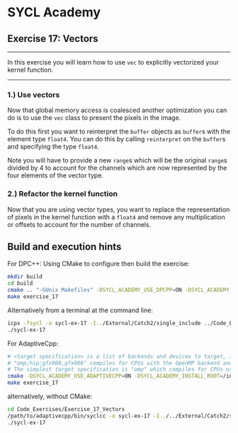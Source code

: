 # SYCL Academy

## Exercise 17: Vectors
---

In this exercise you will learn how to use `vec` to explicitly vectorized your
kernel function.

---

### 1.) Use vectors

Now that global memory access is coalesced another optimization you can do is to
use the `vec` class to present the pixels in the image.

To do this first you want to reinterpret the `buffer` objects as `buffer`s with
the element type `float4`. You can do this by calling `reinterpret` on the
`buffer`s and specifying the type `float4`.

Note you will have to provide a new `range`s which will be the original `range`s
divided by 4 to account for the channels which are now represented by the four
elements of the vector type.

### 2.) Refactor the kernel function

Now that you are using vector types, you want to replace the representation of
pixels in the kernel function with a `float4` and remove any multiplication or
offsets to account for the number of channels.

## Build and execution hints

For DPC++:
Using CMake to configure then build the exercise:
```sh
mkdir build
cd build
cmake .. "-GUnix Makefiles" -DSYCL_ACADEMY_USE_DPCPP=ON -DSYCL_ACADEMY_ENABLE_SOLUTIONS=OFF -DCMAKE_C_COMPILER=icx -DCMAKE_CXX_COMPILER=icpx
make exercise_17
```
Alternatively from a terminal at the command line:
```sh
icpx -fsycl -o sycl-ex-17 -I../External/Catch2/single_include ../Code_Exercises/Exercise_17_Vectors/source.cpp
./sycl-ex-17
```

For AdaptiveCpp:
```sh
# <target specification> is a list of backends and devices to target, for example
# "omp;hip:gfx900,gfx906" compiles for CPUs with the OpenMP backend and for AMD Vega 10 (gfx900) and Vega 20 (gfx906) GPUs using the HIP backend.
# The simplest target specification is "omp" which compiles for CPUs using the OpenMP backend.
cmake -DSYCL_ACADEMY_USE_ADAPTIVECPP=ON -DSYCL_ACADEMY_INSTALL_ROOT=/insert/path/to/adaptivecpp -DADAPTIVECPP_TARGETS="<target specification>" ..
make exercise_17
```
alternatively, without CMake:
```sh
cd Code_Exercises/Exercise_17_Vectors
/path/to/adaptivecpp/bin/syclcc -o sycl-ex-17 -I../../External/Catch2/single_include --adaptivecpp-targets="<target specification>" source.cpp
./sycl-ex-17
```
